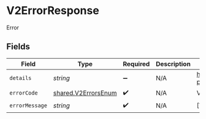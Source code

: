 # V2ErrorResponse

Error


## Fields

| Field                                                                                        | Type                                                                                         | Required                                                                                     | Description                                                                                  | Example                                                                                      |
| -------------------------------------------------------------------------------------------- | -------------------------------------------------------------------------------------------- | -------------------------------------------------------------------------------------------- | -------------------------------------------------------------------------------------------- | -------------------------------------------------------------------------------------------- |
| `details`                                                                                    | *string*                                                                                     | :heavy_minus_sign:                                                                           | N/A                                                                                          | https://play.numscript.org/?payload=eyJlcnJvciI6ImFjY291bnQgaGFkIGluc3VmZmljaWVudCBmdW5kcyJ9 |
| `errorCode`                                                                                  | [shared.V2ErrorsEnum](../../../sdk/models/shared/v2errorsenum.md)                            | :heavy_check_mark:                                                                           | N/A                                                                                          | VALIDATION                                                                                   |
| `errorMessage`                                                                               | *string*                                                                                     | :heavy_check_mark:                                                                           | N/A                                                                                          | [VALIDATION] invalid 'cursor' query param                                                    |